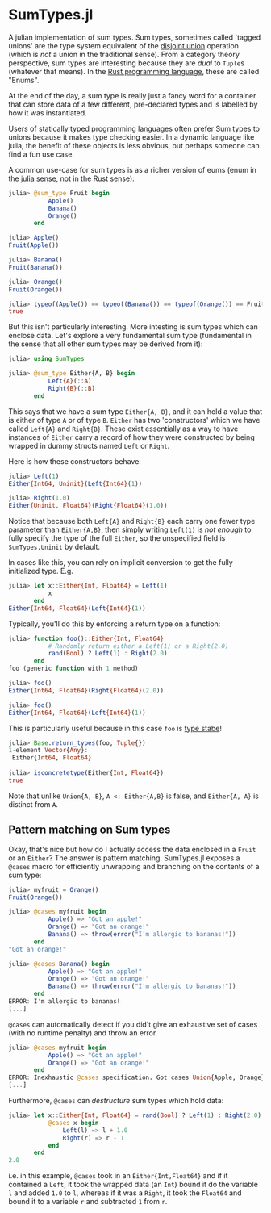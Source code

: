 # SumTypes.jl

A julian implementation of sum types. Sum types, sometimes called 'tagged unions' are the type system equivalent 
of the [disjoint union](https://en.wikipedia.org/wiki/Disjoint_union) operation (which is *not* a union in the 
traditional sense). From a category theory perspective, sum types are interesting because they are *dual* to 
`Tuple`s (whatever that means). In the 
[Rust programming language](https://doc.rust-lang.org/book/ch06-00-enums.html), these are called "Enums".

At the end of the day, a sum type is really just a fancy word for a container that can store data of a few 
different, pre-declared types and is labelled by how it was instantiated.

Users of statically typed programming languages often prefer Sum types to unions because it makes type checking 
easier. In a dynamic language like julia, the benefit of these objects is less obvious, but perhaps someone can 
find a fun use case.

A common use-case for sum types is as a richer version of eums (enum in the 
[julia sense](https://docs.julialang.org/en/v1/base/base/#Base.Enums.@enum), not in the Rust sense):
```julia
julia> @sum_type Fruit begin
           Apple()
           Banana()
           Orange()
       end

julia> Apple()
Fruit(Apple())

julia> Banana()
Fruit(Banana())

julia> Orange()
Fruit(Orange())

julia> typeof(Apple()) == typeof(Banana()) == typeof(Orange()) == Fruit
true
```

But this isn't particularly interesting. More intesting is sum types which can enclose data. 
Let's explore a very fundamental sum type (fundamental in the sense that all other sum types may be derived from it):
```julia
julia> using SumTypes

julia> @sum_type Either{A, B} begin
           Left{A}(::A)
           Right{B}(::B)
       end
```
This says that we have a sum type `Either{A, B}`, and it can hold a value that is either of type `A` or of type `B`. `Either` has two
'constructors' which we have called `Left{A}` and `Right{B}`. These exist essentially as a way to have instances of `Either` carry 
a record of how they were constructed by being wrapped in dummy structs named `Left` or `Right`. 

Here is how these constructors behave:
```julia
julia> Left(1)
Either{Int64, Uninit}(Left{Int64}(1))

julia> Right(1.0)
Either{Uninit, Float64}(Right{Float64}(1.0))
```
Notice that because both `Left{A}` and `Right{B}` each carry one fewer type parameter than `Either{A,B}`, then simply writing
`Left(1)` is *not enough* to fully specify the type of the full `Either`, so the unspecified field is `SumTypes.Uninit` by default.

In cases like this, you can rely on implicit conversion to get the fully initialized type. E.g.
``` julia
julia> let x::Either{Int, Float64} = Left(1)
           x
       end
Either{Int64, Float64}(Left{Int64}(1))
```
Typically, you'll do this by enforcing a return type on a function:
``` julia
julia> function foo()::Either{Int, Float64}
           # Randomly return either a Left(1) or a Right(2.0)
           rand(Bool) ? Left(1) : Right(2.0)
       end
foo (generic function with 1 method)

julia> foo()
Either{Int64, Float64}(Right{Float64}(2.0))

julia> foo()
Either{Int64, Float64}(Left{Int64}(1))
```
This is particularly useful because in this case `foo` is 
[type stabe](https://docs.julialang.org/en/v1/manual/performance-tips/#Write-%22type-stable%22-functions)!

``` julia
julia> Base.return_types(foo, Tuple{})
1-element Vector{Any}:
 Either{Int64, Float64}
 
julia> isconcretetype(Either{Int, Float64})
true
```
Note that unlike `Union{A, B}`, `A <: Either{A,B}` is false, and `Either{A, A}` is distinct from `A`.

## Pattern matching on Sum types

Okay, that's nice but how do I actually access the data enclosed in a `Fruit` or an `Either`? The answer is pattern matching. 
SumTypes.jl exposes a `@cases` macro for efficiently unwrapping and branching on the contents of a sum type:

```julia
julia> myfruit = Orange()
Fruit(Orange())

julia> @cases myfruit begin
           Apple() => "Got an apple!"
           Orange() => "Got an orange!"
           Banana() => throw(error("I'm allergic to bananas!"))
       end
"Got an orange!"

julia> @cases Banana() begin
           Apple() => "Got an apple!"
           Orange() => "Got an orange!"
           Banana() => throw(error("I'm allergic to bananas!"))
       end
ERROR: I'm allergic to bananas!
[...]
``` 
`@cases` can automatically detect if you did't give an exhaustive set of cases (with no runtime penalty) and throw an error.
```julia
julia> @cases myfruit begin
           Apple() => "Got an apple!"
           Orange() => "Got an orange!"
       end
ERROR: Inexhaustic @cases specification. Got cases Union{Apple, Orange}, expected Union{Apple, Banana, Orange}
[...]
```

Furthermore, `@cases` can *destructure* sum types which hold data:
``` julia
julia> let x::Either{Int, Float64} = rand(Bool) ? Left(1) : Right(2.0)
           @cases x begin
               Left(l) => l + 1.0
               Right(r) => r - 1
           end
       end
2.0
```
i.e. in this example, `@cases` took in an `Either{Int,Float64}` and if it contained a `Left`, it took the wrapped data (an `Int`) 
bound it do the variable `l` and added `1.0` to `l`, whereas if it was a `Right`, it took the `Float64` and bound it to a variable 
`r` and subtracted `1` from `r`.
